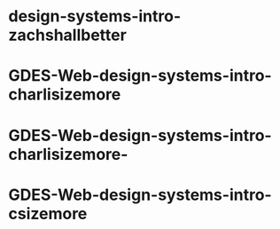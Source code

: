 # design-systems-intro-zachshallbetter
# GDES-Web-design-systems-intro-charlisizemore
# GDES-Web-design-systems-intro-charlisizemore-
# GDES-Web-design-systems-intro-csizemore
